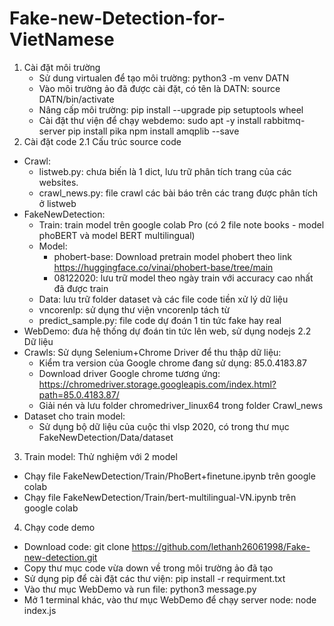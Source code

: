 # Fake-new-Detection-for-VietNamese
1. Cài đặt môi trường
	- Sử dung virtualen để tạo môi trường:
	python3 -m venv DATN
	- Vào môi trường ảo đã được cài đặt, có tên là DATN: 
	source DATN/bin/activate
	- Nâng cấp môi trường: 
	pip install --upgrade pip setuptools wheel
	- Cài đặt thư viện để chạy webdemo:
	sudo apt -y install rabbitmq-server
	pip install pika
	npm install amqplib  --save
2. Cài đặt code
2.1 Cấu trúc source code
- Crawl:
    + listweb.py: chưa biến là 1 dict, lưu trữ phân tích trang của các websites.
    + crawl_news.py: file crawl các bài báo trên các trang được phân tích ở listweb 
- FakeNewDetection:
	+ Train: train model trên google colab Pro (có 2 file note books - model phoBERT và model BERT multilingual)
	+ Model: 
		- phobert-base: Download pretrain model phobert theo link https://huggingface.co/vinai/phobert-base/tree/main
		- 08122020: lưu trữ model theo ngày train với accuracy cao nhất đã được train
	+ Data: lưu trữ folder dataset và các file code tiền xử lý dữ liệu
	+ vncorenlp: sử dụng thư viện vncorenlp tách từ
	+ predict_sample.py: file code dự đoán 1 tin tức fake hay real
- WebDemo: đưa hệ thống dự đoán tin tức lên web, sử dụng nodejs
2.2 Dữ liệu
- Crawls: 
	Sử dụng Selenium+Chrome Driver để thu thập dữ liệu:
	+ Kiểm tra version của Google chrome đang sử dụng: 85.0.4183.87
	+ Download driver Google chrome tương ứng: 
		https://chromedriver.storage.googleapis.com/index.html?path=85.0.4183.87/ 
	+ Giải nén và lưu folder chromedriver_linux64 trong folder Crawl_news
- Dataset cho train model:
	+ Sử dụng bộ dữ liệu của cuộc thi vlsp 2020, có trong thư mục FakeNewDetection/Data/dataset
3. Train model: Thử nghiệm với 2 model
- Chạy file FakeNewDetection/Train/PhoBert+finetune.ipynb trên google colab
- Chạy file FakeNewDetection/Train/bert-multilingual-VN.ipynb trên google colab
4. Chạy code demo
- Download code: git clone https://github.com/lethanh26061998/Fake-new-detection.git
- Copy thư mục code vừa down về trong môi trường ảo đã tạo
- Sử dụng pip để cài đặt các thư viện: pip install -r requirment.txt
- Vào thư mục WebDemo và run file: python3 message.py
- Mở 1 terminal khác, vào thư mục WebDemo để chạy server node: node index.js
